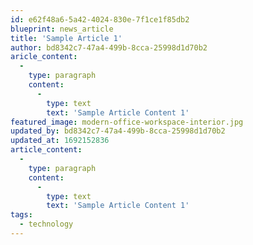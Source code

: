 ```yaml
---
id: e62f48a6-5a42-4024-830e-7f1ce1f85db2
blueprint: news_article
title: 'Sample Article 1'
author: bd8342c7-47a4-499b-8cca-25998d1d70b2
aricle_content:
  -
    type: paragraph
    content:
      -
        type: text
        text: 'Sample Article Content 1'
featured_image: modern-office-workspace-interior.jpg
updated_by: bd8342c7-47a4-499b-8cca-25998d1d70b2
updated_at: 1692152836
article_content:
  -
    type: paragraph
    content:
      -
        type: text
        text: 'Sample Article Content 1'
tags:
  - technology
---
```

